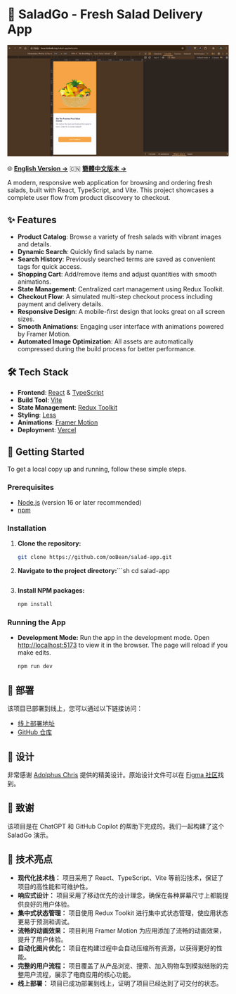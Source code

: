 # 🥗 SaladGo - Fresh Salad Delivery App

![SaladGo GIF](https://raw.githubusercontent.com/ooBean/AssetHub/main/gifs/saladGo/saladGo.gif)

🌐 **[English Version →](./README.md)**
🇨🇳 **[簡體中文版本 →](./README_zh.md)**

A modern, responsive web application for browsing and ordering fresh salads, built with React, TypeScript, and Vite. This project showcases a complete user flow from product discovery to checkout.

## ✨ Features

- **Product Catalog**: Browse a variety of fresh salads with vibrant images and details.
- **Dynamic Search**: Quickly find salads by name.
- **Search History**: Previously searched terms are saved as convenient tags for quick access.
- **Shopping Cart**: Add/remove items and adjust quantities with smooth animations.
- **State Management**: Centralized cart management using Redux Toolkit.
- **Checkout Flow**: A simulated multi-step checkout process including payment and delivery details.
- **Responsive Design**: A mobile-first design that looks great on all screen sizes.
- **Smooth Animations**: Engaging user interface with animations powered by Framer Motion.
- **Automated Image Optimization**: All assets are automatically compressed during the build process for better performance.

## 🛠️ Tech Stack

- **Frontend**: [React](https://reactjs.org/) & [TypeScript](https://www.typescriptlang.org/)
- **Build Tool**: [Vite](https://vitejs.dev/)
- **State Management**: [Redux Toolkit](https://redux-toolkit.js.org/)
- **Styling**: [Less](https://lesscss.org/)
- **Animations**: [Framer Motion](https://www.framer.com/motion/)
- **Deployment**: [Vercel](https://vercel.com/)

## 🚀 Getting Started

To get a local copy up and running, follow these simple steps.

### Prerequisites

- [Node.js](https://nodejs.org/) (version 16 or later recommended)
- [npm](https://www.npmjs.com/)

### Installation

1.  **Clone the repository:**
    ```sh
    git clone https://github.com/ooBean/salad-app.git
    ```
2.  **Navigate to the project directory:**```sh
    cd salad-app
    ```
3.  **Install NPM packages:**
    ```sh
    npm install
    ```

### Running the App

- **Development Mode:**
  Run the app in the development mode. Open [http://localhost:5173](http://localhost:5173) to view it in the browser. The page will reload if you make edits.
  ```sh
  npm run dev
  ```

## 🚀 部署

该项目已部署到线上，您可以通过以下链接访问：

- [线上部署地址](http://bean.binballs.top/salad-app/)
- [GitHub 仓库](https://github.com/ooBean/salad-app)

## 🎨 设计

非常感谢 [Adolphus Chris](https://www.figma.com/@dev_khris) 提供的精美设计。原始设计文件可以在 [Figma 社区](https://www.figma.com/community/file/875021148028188871)找到。

## 🙏 致谢

该项目是在 ChatGPT 和 GitHub Copilot 的帮助下完成的。我们一起构建了这个 SaladGo 演示。

## 🌟 技术亮点

- **现代化技术栈：** 项目采用了 React、TypeScript、Vite 等前沿技术，保证了项目的高性能和可维护性。
- **响应式设计：** 项目采用了移动优先的设计理念，确保在各种屏幕尺寸上都能提供良好的用户体验。
- **集中式状态管理：** 项目使用 Redux Toolkit 进行集中式状态管理，使应用状态更易于预测和调试。
- **流畅的动画效果：** 项目利用 Framer Motion 为应用添加了流畅的动画效果，提升了用户体验。
- **自动化图片优化：** 项目在构建过程中会自动压缩所有资源，以获得更好的性能。
- **完整的用户流程：** 项目覆盖了从产品浏览、搜索、加入购物车到模拟结账的完整用户流程，展示了电商应用的核心功能。
- **线上部署：** 项目已成功部署到线上，证明了项目已经达到了可交付的状态。